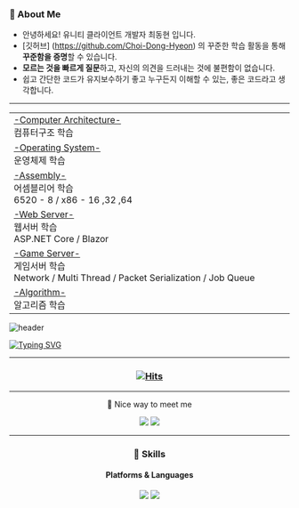 ### 🚀 About Me

- 안녕하세요! 유니티 클라이언트 개발자 최동현 입니다.
- [깃허브] (https://github.com/Choi-Dong-Hyeon) 의 꾸준한 학습 활동을 통해 **꾸준함을 증명**할 수 있습니다.
- **모르는 것을 빠르게 질문**하고, 자신의 의견을 드러내는 것에 불편함이 없습니다.
- 쉽고 간단한 코드가 유지보수하기 좋고 누구든지 이해할 수 있는, 좋은 코드라고 생각합니다.

 ---

<table><tbody><tr>
    <td>
    <a href="https://github.com/Choi-Dong-Hyeon/-Computer_Architecture-">
        <div>-Computer Architecture-</div>
    </a>
    <div>컴퓨터구조 학습　　　　　　　　　　　　　　　　　　　　　　　　　　　　　　　　　　　　　　　　　　　　　　　　　　</div>
</td>
  
<tr></tr>

<td>
    <a href="https://github.com/Choi-Dong-Hyeon/-Operating_System-">
        <div>-Operating System-</div>
    </a>
    <div>운영체제 학습　　　　　　　　　　　　　　　　　　　　　　　　　　　　　　　　　　　　　　　　　　　　　　　　　　　　　　</div>
</td>

<tr></tr>

<td>
    <a href="https://github.com/Choi-Dong-Hyeon/-Assembly-">
        <div>-Assembly-</div>
    </a>
    <div>어셈블리어 학습　　　　　　　　　　　　　　　　　　　　　　　　　　　　　　　　　　　　　　　　　　　　　　　　　　　　　</div>
    <div> 6520 - 8 / x86 - 16 ,32 ,64 </div>
</td>
  
<tr></tr>

<td>
    <a href="https://github.com/Choi-Dong-Hyeon/-Web_Server-">
        <div>-Web Server-</div>
    </a>
    <div>웹서버 학습　　　　　　　　　　　　　　　　　　　　　　　　　　　　　　　　　　　　　　　　　　　　　　　　　　　　　　　</div>
     <div>ASP.NET Core / Blazor</div>
</td>

<tr></tr>

<td>
    <a href="https://github.com/Choi-Dong-Hyeon/-Game_Server-">
        <div> -Game Server- </div>
    </a>
    <div>게임서버 학습　　　　　　　　　　　　　　　　　　　　　　　　　　　　　　　　　　　　　　　　　　　　　　　　　　　　　　</div>
    <div> Network / Multi Thread / Packet Serialization / Job Queue </div>
</td>
  
<tr></tr>

<td>
    <a href="https://github.com/Choi-Dong-Hyeon/-Algorithm-">
        <div> -Algorithm- </div>
    </a>
    <div>알고리즘 학습　　　　　　　　　　　　　　　　　　　　　　　　　　　　　　　　　　　　　　　　　　　　　　　　　　　　　</div>
</td>

</tbody></table>





![header](https://capsule-render.vercel.app/api?type=waving&color=6994CDEE&text=&animation=twinkling&height=80)

[![Typing SVG](https://readme-typing-svg.demolab.com?font=Alkatra&weight=500&size=45&duration=4000&pause=3&color=6994CDEE&center=false&vCenter=false&multiline=true&repeat=true&width=1000&height=100&lines=Welcome+to+Choi_Dong_Hyeon+GitHub!👋)](https://git.io/typing-svg)
  
<div align="left"> 
      
 ---    
         
  <div align="center">       
   
### [![Hits](https://hits.seeyoufarm.com/api/count/incr/badge.svg?url=https%3A%2F%2Fgithub.com%2FChoi-Dong-Hyeon&count_bg=%23FD7DAC&title_bg=%23555555&icon=github.svg&icon_color=%23E7E7E7&title=GitHub_Blog&edge_flat=false)](https://choi-dong-hyeon.github.io/)

 

 </div>

 
 <div align="center">

 ---

<p>
  🤞 Nice way to meet me

  <a href="mailto:MicroSoftMainUser@Gmail.com" target="_blank"><img src="https://img.shields.io/badge/MicroSoftMainUser@Gmail.com-EA4335?style=flat-square&logo=Gmail&logoColor=white"/></a>
 <a href="https://www.instagram.com/ziostylist/"><img src="https://img.shields.io/badge/Instagram-E4405F?style=flat-square&logo=Instagram&logoColor=white&link=https://www.instagram.com/ziostylist"/></a>

  ---

### 💪 Skills 
#### Platforms & Languages
<p>
  <img src="https://img.shields.io/badge/Unity-4695EB?style=flat-square&logo=Unity&logoColor=white"/>
 <img src="https://img.shields.io/badge/csharp-02569B?style=flat-square&logo=csharp&logoColor=white"/>
 </p>
  </div>

